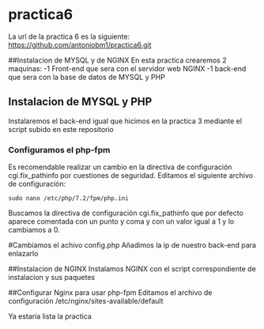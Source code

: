 # practica6
La url de la practica 6 es la siguiente:
      https://github.com/antoniobm1/practica6.git
      
##Instalacion de MYSQL y de NGINX
En esta practica crearemos 2 maquinas:
      -1 Front-end que sera con el servidor web NGINX
      -1 back-end que sera con la base de datos de MYSQL y PHP

## Instalacion de MYSQL y PHP
Instalaremos el back-end igual que hicimos en la practica 3 mediante el script subido en este repositorio

### Configuramos el php-fpm
Es recomendable realizar un cambio en la directiva de configuración cgi.fix_pathinfo por cuestiones de seguridad. Editamos el siguiente archivo de configuración:
```
sudo nano /etc/php/7.2/fpm/php.ini
```
Buscamos la directiva de configuración cgi.fix_pathinfo que por defecto aparece comentada con un punto y coma y con un valor igual a 1 y lo cambiamos a 0.

#Cambiamos el achivo config.php
Añadimos la ip de nuestro back-end para enlazarlo

##Instalacion de NGINX
Instalamos NGINX con el script correspondiente de instalacion y sus paquetes

##Configurar Nginx para usar php-fpm
Editamos el archivo de configuración /etc/nginx/sites-available/default

Ya estaria lista la practica

